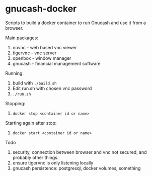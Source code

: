 # gnucash-docker

Scripts to build a docker container to run Gnucash and use it from a browser.

Main packages:
1. novnc - web based vnc viewer
2. tigervnc - vnc server
3. openbox - window manager
4. gnucash - financial management software

Running:
1. build with `./build.sh`
2. Edit run.sh with chosen vnc password
3. `./run.sh`

Stopping:
1. `docker stop <container id or name>`

Starting again after stop:
1. `docker start <container id or name>`

Todo
1. security, connection between browser and vnc not secured, and probably other 
   things.
2. ensure tigervnc is only listening locally
3. gnucash persistence: postgresql, docker volumes, something


